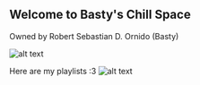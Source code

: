 ## Welcome to Basty's Chill Space
Owned by Robert Sebastian D. Ornido (Basty)

![alt text](https://media.giphy.com/media/J5WxSrLAlcbS2afF8i/giphy.gif)


Here are my playlists :3
![alt text](https://open.spotify.com/playlist/7eXMUw30CSJBt5yCDPqaiD?si=961a1c8c9d1346e7)
